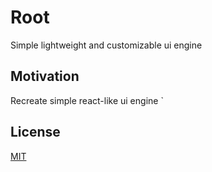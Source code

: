 # Root
Simple lightweight and customizable ui engine


## Motivation
Recreate simple react-like ui engine
`



## License

[MIT](https://choosealicense.com/licenses/mit/)

